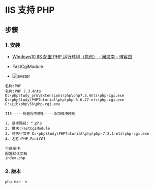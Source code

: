 # IIS 支持 PHP

## 步骤

### 1. 安装

- [Windows10 IIS 配置 PHP 运行环境（原创） - 闻海南 - 博客园](https://www.cnblogs.com/wenhainan/p/5600346.html)

- FastCgiModule
- ![avatar](https://images.cnblogs.com/cnblogs_com/haocool/201210/201210142044268882.jpg)

```text
名称:PHP
名称:PHP 7.3.4nts
D:\phpstudy_pro\Extensions\php\php7.3.4nts\php-cgi.exe
D:\phpStudy\PHPTutorial\php\php-5.6.27-nts\php-cgi.exe
C:\Lib\php\56\php-cgi.exe

IIS-----处理程序映射----添加模块映射

1. 请求路径: *.php
2. 模块:FastCgiModule
3. 可执行文件 D:\phpStudy\PHPTutorial\php\php-7.2.1-nts\php-cgi.exe
4. 名称:PHP_FastCGI

可选操作:
配置默认文档
index.php
```

### 2. 版本

```c#
php.exe -v
```

